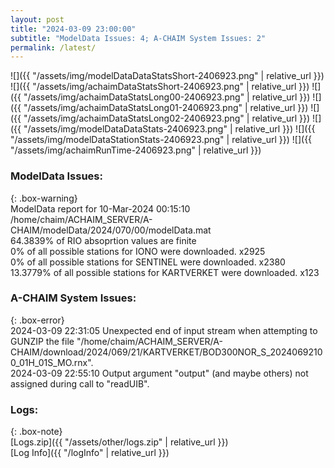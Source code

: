 ```yaml
---
layout: post
title: "2024-03-09 23:00:00"
subtitle: "ModelData Issues: 4; A-CHAIM System Issues: 2"
permalink: /latest/
---
```


![]({{ "/assets/img/modelDataDataStatsShort-2406923.png" | relative_url }})
![]({{ "/assets/img/achaimDataStatsShort-2406923.png" | relative_url }})
![]({{ "/assets/img/achaimDataStatsLong00-2406923.png" | relative_url }})
![]({{ "/assets/img/achaimDataStatsLong01-2406923.png" | relative_url }})
![]({{ "/assets/img/achaimDataStatsLong02-2406923.png" | relative_url }})
![]({{ "/assets/img/modelDataDataStats-2406923.png" | relative_url }})
![]({{ "/assets/img/modelDataStationStats-2406923.png" | relative_url }})
![]({{ "/assets/img/achaimRunTime-2406923.png" | relative_url }})


### ModelData Issues:  
  
{: .box-warning}  
 ModelData report for 10-Mar-2024 00:15:10   
 /home/chaim/ACHAIM_SERVER/A-CHAIM/modelData/2024/070/00/modelData.mat   
 64.3839% of RIO absoprtion values are finite   
 0% of all possible stations for IONO were downloaded. x2925   
 0% of all possible stations for SENTINEL were downloaded. x2380   
 13.3779% of all possible stations for KARTVERKET were downloaded. x123   
  
### A-CHAIM System Issues:  
  
{: .box-error}  
2024-03-09 22:31:05 Unexpected end of input stream when attempting to GUNZIP the file "/home/chaim/ACHAIM_SERVER/A-CHAIM/download/2024/069/21/KARTVERKET/BOD300NOR_S_20240692100_01H_01S_MO.rnx".  
2024-03-09 22:55:10 Output argument "output" (and maybe others) not assigned during call to "readUIB".  

### Logs:  
  
{: .box-note}  
[Logs.zip]({{ "/assets/other/logs.zip" | relative_url }})  
[Log Info]({{ "/logInfo" | relative_url }})  
